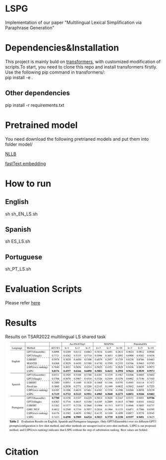# LSPG
Implementation of our paper "Multilingual Lexical Simplification via Paraphrase
Generation"

# Dependencies&Installation
This project is mainly buld on [transformers](https://github.com/huggingface/transformers/tree/v4.20-release), with customized modification of scripts.To start, you need to clone this repo and install transformers firstly. Use the following pip command in transformers/:  
pip install -e . 

## Other dependencies
pip install -r requirements.txt


# Pretrained model
You need download the following pretrianed models and put them into folder model/  

[NLLB](https://huggingface.co/facebook/nllb-200-3.3B)  

[fastText embedding](https://fasttext.cc/docs/en/crawl-vectors.html)  

# How to run
## English
sh sh_EN_LS.sh  

## Spanish
sh ES_LS.sh  

## Portuguese
sh_PT_LS.sh  

# Evaluation Scripts
Please refer [here](https://github.com/LaSTUS-TALN-UPF/TSAR-2022-Shared-Task)

# Results
Results on TSAR2022 multilingual LS shared task
![](PGLS.jpg)

# Citation
<!-- Please cite as: -->
